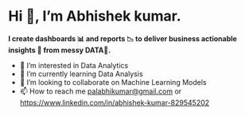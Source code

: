 # Hi 👋, I’m Abhishek kumar.

**I create dashboards 📊 and reports 📉 to deliver business actionable insights 🎯 from messy DATA🍜.**

- 👀 I’m interested in Data Analytics
- 🌱 I’m currently learning Data Analysis
- 💞️ I’m looking to collaborate on Machine Learning Models
- 📫 How to reach me palabhikumar@gmail.com or https://www.linkedin.com/in/abhishek-kumar-829545202

<!---
Abhishekkumar1507/Abhishekkumar1507 is a ✨ special ✨ repository because its `README.md` (this file) appears on your GitHub profile.
You can click the Preview link to take a look at your changes.
--->

